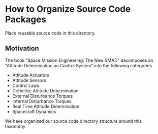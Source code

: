# How to Organize Source Code Packages 

Place reusable source code in this directory.

## Motivation

The book "Space Mission Engineering: The New SMAD" decomposes an "Attitude
Determination an Control System" into the following categories
 * Attitude Actuators
 * Attitude Sensors
 * Control Laws
 * Definitive Attitude Determination
 * External Disturbance Torques
 * Internal Disturbance Torques
 * Real Time Attitude Determination
 * Spacecraft Dynamics

We have organized our source code directory structure around this taxonomy.
